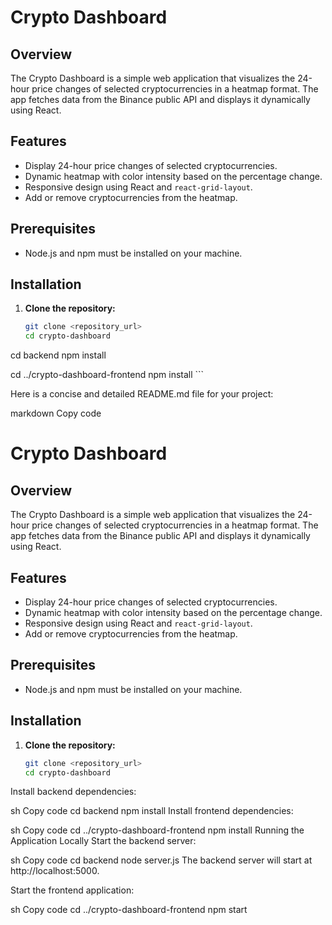 # Crypto Dashboard

## Overview

The Crypto Dashboard is a simple web application that visualizes the 24-hour price changes of selected cryptocurrencies in a heatmap format. The app fetches data from the Binance public API and displays it dynamically using React.

## Features

- Display 24-hour price changes of selected cryptocurrencies.
- Dynamic heatmap with color intensity based on the percentage change.
- Responsive design using React and `react-grid-layout`.
- Add or remove cryptocurrencies from the heatmap.


## Prerequisites

- Node.js and npm must be installed on your machine.

## Installation

1. **Clone the repository:**

   ```sh
   git clone <repository_url>
   cd crypto-dashboard

cd backend
npm install

cd ../crypto-dashboard-frontend
npm install
    ```


Here is a concise and detailed README.md file for your project:

markdown
Copy code
# Crypto Dashboard

## Overview

The Crypto Dashboard is a simple web application that visualizes the 24-hour price changes of selected cryptocurrencies in a heatmap format. The app fetches data from the Binance public API and displays it dynamically using React.

## Features

- Display 24-hour price changes of selected cryptocurrencies.
- Dynamic heatmap with color intensity based on the percentage change.
- Responsive design using React and `react-grid-layout`.
- Add or remove cryptocurrencies from the heatmap.



## Prerequisites

- Node.js and npm must be installed on your machine.

## Installation

1. **Clone the repository:**

   ```sh
   git clone <repository_url>
   cd crypto-dashboard
Install backend dependencies:

sh
Copy code
cd backend
npm install
Install frontend dependencies:

sh
Copy code
cd ../crypto-dashboard-frontend
npm install
Running the Application Locally
Start the backend server:

sh
Copy code
cd backend
node server.js
The backend server will start at http://localhost:5000.

Start the frontend application:

sh
Copy code
cd ../crypto-dashboard-frontend
npm start

